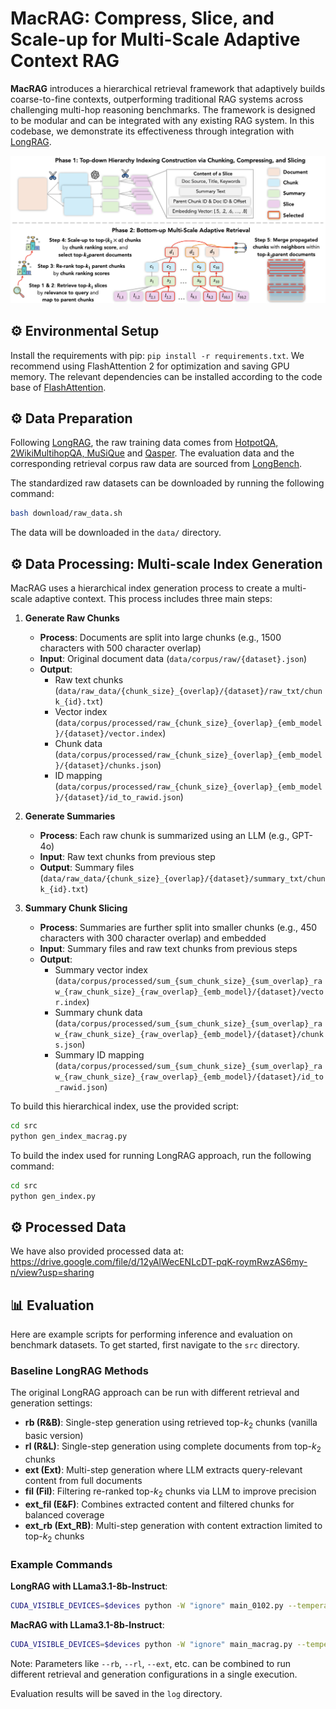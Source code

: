 # MacRAG: Compress, Slice, and Scale-up for Multi-Scale Adaptive Context RAG

**MacRAG** introduces a hierarchical retrieval framework that adaptively builds coarse-to-fine contexts, outperforming traditional RAG systems across challenging multi-hop reasoning benchmarks. The framework is designed to be modular and can be integrated with any existing RAG system. In this codebase, we demonstrate its effectiveness through integration with [LongRAG](https://github.com/QingFei1/LongRAG).

![MacRAG](assets/overview.png)

## ⚙️ Environmental Setup

Install the requirements with pip: `pip install -r requirements.txt`. We recommend using FlashAttention 2 for optimization and saving GPU memory. The relevant dependencies can be installed according to the code base of [FlashAttention](https://github.com/Dao-AILab/flash-attention).

## ⚙️ Data Preparation

Following [LongRAG](https://github.com/QingFei1/LongRAG), the raw training data comes from [HotpotQA, 2WikiMultihopQA, MuSiQue](https://github.com/StonyBrookNLP/ircot) and [Qasper](https://allenai.org/data/qasper). The evaluation data and the corresponding retrieval corpus raw data are sourced from [LongBench](https://github.com/THUDM/LongBench).

The standardized raw datasets can be downloaded by running the following command:

```bash
bash download/raw_data.sh
```

The data will be downloaded in the `data/` directory.

## ⚙️ Data Processing: Multi-scale Index Generation

MacRAG uses a hierarchical index generation process to create a multi-scale adaptive context. This process includes three main steps:

1. **Generate Raw Chunks**

   - **Process**: Documents are split into large chunks (e.g., 1500 characters with 500 character overlap)
   - **Input**: Original document data (`data/corpus/raw/{dataset}.json`)
   - **Output**:
     - Raw text chunks (`data/raw_data/{chunk_size}_{overlap}/{dataset}/raw_txt/chunk_{id}.txt`)
     - Vector index (`data/corpus/processed/raw_{chunk_size}_{overlap}_{emb_model}/{dataset}/vector.index`)
     - Chunk data (`data/corpus/processed/raw_{chunk_size}_{overlap}_{emb_model}/{dataset}/chunks.json`)
     - ID mapping (`data/corpus/processed/raw_{chunk_size}_{overlap}_{emb_model}/{dataset}/id_to_rawid.json`)

2. **Generate Summaries**

   - **Process**: Each raw chunk is summarized using an LLM (e.g., GPT-4o)
   - **Input**: Raw text chunks from previous step
   - **Output**: Summary files (`data/raw_data/{chunk_size}_{overlap}/{dataset}/summary_txt/chunk_{id}.txt`)

3. **Summary Chunk Slicing**
   - **Process**: Summaries are further split into smaller chunks (e.g., 450 characters with 300 character overlap) and embedded
   - **Input**: Summary files and raw text chunks from previous steps
   - **Output**:
     - Summary vector index (`data/corpus/processed/sum_{sum_chunk_size}_{sum_overlap}_raw_{raw_chunk_size}_{raw_overlap}_{emb_model}/{dataset}/vector.index`)
     - Summary chunk data (`data/corpus/processed/sum_{sum_chunk_size}_{sum_overlap}_raw_{raw_chunk_size}_{raw_overlap}_{emb_model}/{dataset}/chunks.json`)
     - Summary ID mapping (`data/corpus/processed/sum_{sum_chunk_size}_{sum_overlap}_raw_{raw_chunk_size}_{raw_overlap}_{emb_model}/{dataset}/id_to_rawid.json`)

To build this hierarchical index, use the provided script:

```bash
cd src
python gen_index_macrag.py
```

To build the index used for running LongRAG approach, run the following command:

```bash
cd src
python gen_index.py
```

## ⚙️ Processed Data

We have also provided processed data at: https://drive.google.com/file/d/12yAlWecENLcDT-pqK-roymRwzAS6my-n/view?usp=sharing

## 📊 Evaluation

Here are example scripts for performing inference and evaluation on benchmark datasets. To get started, first navigate to the `src` directory.

### Baseline LongRAG Methods

The original LongRAG approach can be run with different retrieval and generation settings:

- **rb (R&B)**: Single-step generation using retrieved top-$k_2$ chunks (vanilla basic version)
- **rl (R&L)**: Single-step generation using complete documents from top-$k_2$ chunks
- **ext (Ext)**: Multi-step generation where LLM extracts query-relevant content from full documents
- **fil (Fil)**: Filtering re-ranked top-$k_2$ chunks via LLM to improve precision
- **ext_fil (E&F)**: Combines extracted content and filtered chunks for balanced coverage
- **ext_rb (Ext_RB)**: Multi-step generation with content extraction limited to top-$k_2$ chunks

### Example Commands

**LongRAG with LLama3.1-8b-Instruct**:

```bash
CUDA_VISIBLE_DEVICES=$devices python -W "ignore" main_0102.py --temperature 0 --model llama3.1-8b-instruct --r_path processed/sum_450_300_raw_1500_500_e5 --version run1 --dataset hotpotqa --top_k1 100 --top_k2 7 --rb --rl --ext --fil --ext_fil --chunk_ext 1 --with_reranking 1
```

**MacRAG with LLama3.1-8b-Instruct**:

```bash
CUDA_VISIBLE_DEVICES=$devices python -W "ignore" main_macrag.py --temperature 0 --model llama3.1-8b-instruct --r_path processed/sum_450_300_raw_1500_500_e5 --version run1 --dataset 2wikimultihopqa --top_k1 100 --top_k2 7 --rb --rl --ext --fil --ext_fil --ext_rb --rb_ext_fil --chunk_ext 0 --merge_version 0 --upscaling 4 --with_reranking 1
```

Note: Parameters like `--rb`, `--rl`, `--ext`, etc. can be combined to run different retrieval and generation configurations in a single execution.

Evaluation results will be saved in the `log` directory.
